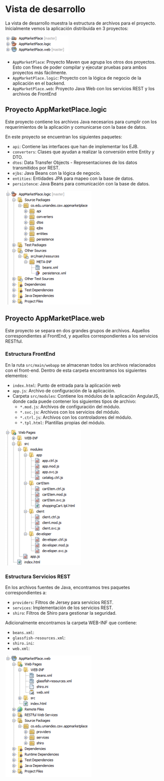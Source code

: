# Vista de desarrollo
La vista de desarrollo muestra la estructura de archivos para el proyecto. Inicialmente vemos la aplicación distribuida en 3 proyectos:

![](img/dev_all.png)

- `AppMarketPlace`: Proyecto Maven que agrupa los otros dos proyectos. Esto con fines de poder compilar y ejecutar pruebas para ambos proyectos más fácilmente.
- `AppMarketPlace.logic`: Proyecto con la lógica de negocio de la aplicación en el backend.
- `AppMarketPlace.web`: Proyecto Java Web con los servicios REST y los archivos de FrontEnd

## Proyecto AppMarketPlace.logic
Este proyecto contiene los archivos Java necesarios para cumplir con los requerimientos de la aplicación y comunicarse con la base de datos.

En este proyecto se encuentran los siguientes paquetes:

- `api`: Contiene las interfaces que han de implementar los EJB.
- `converters`: Clases que ayudan a realizar la conversión entre Entity y DTO.
- `dtos`: Data Transfer Objects - Representaciones de los datos transmitidos por REST.
- `ejbs`: Java Beans con la lógica de negocio.
- `entities`: Entidades JPA para mapeo con la base de datos.
- `persistence`: Java Beans para comunicación con la base de datos.

![](img/dev_back.png)

## Proyecto AppMarketPlace.web
Este proyecto se separa en dos grandes grupos de archivos. Aquellos correspondientes al FrontEnd, y aquellos correspondientes a los servicios RESTful.

### Estructura FrontEnd
En la ruta `src/main/webapp` se almacenan todos los archivos relacionados con el front-end. Dentro de esta carpeta encontramos los siguientes elementos:

- `index.html`: Punto de entrada para la aplicación web
- `app.js`: Archivo de configuración de la aplicación.
- Carpeta `src/modules`: Contiene los módulos de la aplicación AngularJS, donde cada puede contener los siguientes tipos de archivo:
  - `*.mod.js`: Archivos de configuración del módulo.
  - `*.svc.js`: Archivos con los servicios del módulo.
  - `*.ctrl.js`: Archivos con los controladores del módulo.
  - `*.tpl.html`: Plantillas propias del módulo.

![](img/dev_front.png)
### Estructura Servicios REST
En los archivos fuentes de Java, encontramos tres paquetes correspondientes a:

- `providers`: Filtros de Jersey para servicios REST.
- `services`: Implementación de los servicios REST.
- `shiro`: Filtros de Shiro para gestionar la seguridad.

Adicionalmente encontramos la carpeta WEB-INF que contiene:

- `beans.xml`:
- `glassfish-resources.xml`:
- `shiro.ini`:
- `web.xml`:

![](img/dev_rest.png)